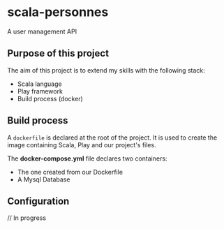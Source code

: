 # scala-personnes
A user management API


## Purpose of this project
The aim of this project is to extend my skills with the following stack: 

* Scala language
* Play framework
* Build process (docker)

## Build process
A `dockerfile` is declared at the root of the project. It is used to create the image containing Scala, Play and our project's files.

The **docker-compose.yml** file declares two containers:
* The one created from our Dockerfile
* A Mysql Database

## Configuration
// In progress
